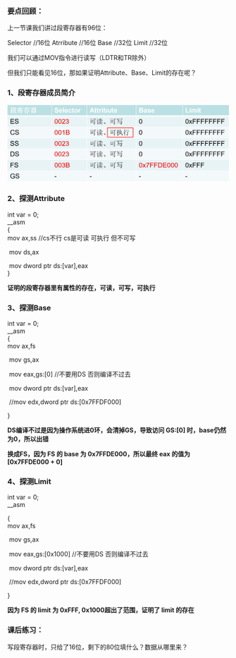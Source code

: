 ### 要点回顾：

上一节课我们讲过段寄存器有96位：

Selector  //16位
Atrribute  //16位
Base	 //32位
Limit	 //32位

我们可以通过MOV指令进行读写（LDTR和TR除外）

但我们只能看见16位，那如果证明Attribute、Base、Limit的存在呢？



### 1、段寄存器成员简介

![](../images/01/微信截图_20240205162508.png)



### 2、探测Attribute

int var = 0;					
__asm					
{					
	mov ax,ss	//cs不行 cs是可读 可执行 但不可写	

​	mov ds,ax				

​	mov dword ptr ds:[var],eax				
}	

**证明的段寄存器里有属性的存在，可读，可写，可执行**



### 3、探测Base

int var = 0;					
__asm					
{					
	mov ax,fs				

​	mov gs,ax				

​	mov eax,gs:[0]	//不要用DS 否则编译不过去	


​	mov dword ptr ds:[var],eax	

​	//mov edx,dword ptr ds:[0x7FFDF000]

}	

**DS编译不过是因为操作系统进0环，会清掉GS，导致访问 GS:[0] 时，base仍然为0，所以出错**

**换成FS，因为 FS 的 base 为 0x7FFDE000，所以最终 eax 的值为 [0x7FFDE000 + 0]**



### 4、探测Limit

int var = 0;					
__asm					

{					
	mov ax,fs				

​	mov gs,ax				

​	mov eax,gs:[0x1000]	//不要用DS 否则编译不过去	


​	mov dword ptr ds:[var],eax	

​	//mov edx,dword ptr ds:[0x7FFDF000]

}	

**因为 FS 的 limit 为 0xFFF, 0x1000超出了范围，证明了 limit 的存在**



### 课后练习：

写段寄存器时，只给了16位，剩下的80位填什么？数据从哪里来？	